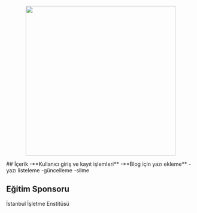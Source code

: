<p align="center"><img src="https://res.cloudinary.com/dtfbvvkyp/image/upload/v1566331377/laravel-logolockup-cmyk-red.svg" width="400"></p>
## İçerik
-**Kullanıcı giriş ve kayıt işlemleri**
-**Blog için yazı ekleme**
-yazı listeleme
-güncelleme
-silme

## Eğitim Sponsoru
İstanbul İşletme Enstitüsü
